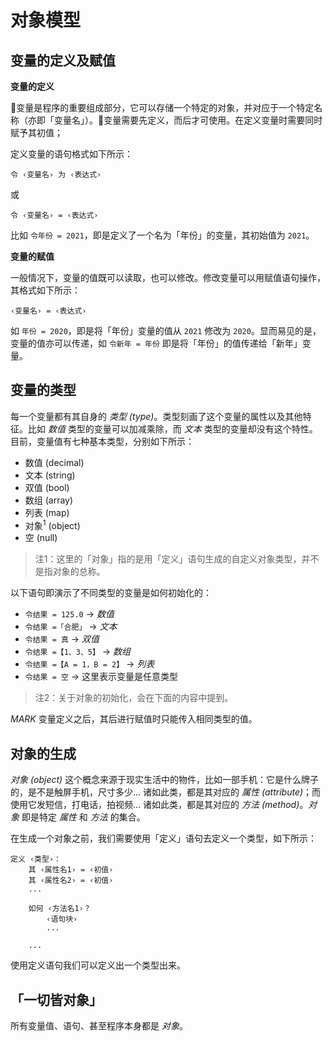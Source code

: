 # 对象模型

## 变量的定义及赋值

**变量的定义**

变量是程序的重要组成部分，它可以存储一个特定的对象，并对应于一个特定名称（亦即「变量名」）。变量需要先定义，而后才可使用。在定义变量时需要同时赋予其初值；

定义变量的语句格式如下所示：

```zn
令 ‹变量名› 为 ‹表达式›
```

或

```zn
令 ‹变量名› = ‹表达式›
```

比如 `令年份 = 2021`，即是定义了一个名为「年份」的变量，其初始值为 `2021`。

**变量的赋值**

一般情况下，变量的值既可以读取，也可以修改。修改变量可以用赋值语句操作，其格式如下所示：

```zn
‹变量名› = ‹表达式›
```

如 `年份 = 2020`，即是将「年份」变量的值从 `2021` 修改为 `2020`。显而易见的是，变量的值亦可以传递，如 `令新年 = 年份` 即是将「年份」的值传递给「新年」变量。

## 变量的类型

每一个变量都有其自身的 _类型 (type)_。类型刻画了这个变量的属性以及其他特征。比如 _数值_ 类型的变量可以加减乘除，而 _文本_ 类型的变量却没有这个特性。目前，变量值有七种基本类型，分别如下所示：

  - 数值 (decimal)
  - 文本 (string)
  - 双值 (bool)
  - 数组 (array)
  - 列表 (map)
  - 对象<sup>1</sup> (object)
  - 空 (null)

> 注1：这里的「对象」指的是用「定义」语句生成的自定义对象类型，并不是指对象的总称。

以下语句即演示了不同类型的变量是如何初始化的：

  - `令结果 = 125.0`      -> _数值_
  - `令结果 =「合肥」`     -> _文本_
  - `令结果 = 真`         -> _双值_
  - `令结果 =【1、3、5】`  -> _数组_
  - `令结果 =【A = 1，B = 2】`  -> _列表_
  - `令结果 = 空` -> 这里表示变量是任意类型

> 注2：关于对象的初始化，会在下面的内容中提到。

_MARK_ 变量定义之后，其后进行赋值时只能传入相同类型的值。

## 对象的生成

_对象 (object)_ 这个概念来源于现实生活中的物件，比如一部手机：它是什么牌子的，是不是触屏手机，尺寸多少... 诸如此类，都是其对应的 _属性 (attribute)_；而使用它发短信，打电话，拍视频... 诸如此类，都是其对应的 _方法 (method)_。_对象_ 即是特定 _属性_ 和 _方法_ 的集合。

在生成一个对象之前，我们需要使用「定义」语句去定义一个类型，如下所示：

```zn
定义 ‹类型›：
    其 ‹属性名1› = ‹初值› 
    其 ‹属性名2› = ‹初值› 
    ...

    如何 ‹方法名1›？
        ‹语句块›
        ...

    ...
```

使用定义语句我们可以定义出一个类型出来。

## 「一切皆对象」

所有变量值、语句、甚至程序本身都是 _对象_。
